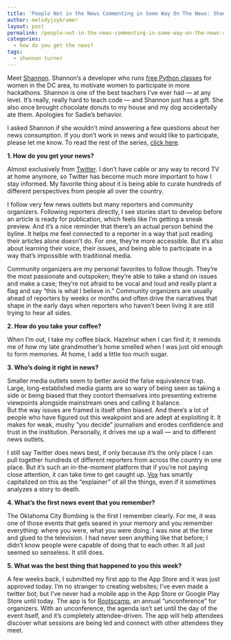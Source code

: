 ```yaml
---
title: 'People Not in the News Commenting in Some Way On The News: Shannon Turner'
author: melodyjoykramer
layout: post
permalink: /people-not-in-the-news-commenting-in-some-way-on-the-news-shannon-turner/
categories:
  - how do you get the news?
tags:
  - shannon turner
---
```

Meet [Shannon][1]. Shannon&#8217;s a developer who runs [free Python classes][2] for women in the DC area, to motivate women to participate in more hackathons. Shannon is one of the best teachers I&#8217;ve ever had &#8212; at any level. It&#8217;s really, really hard to teach code &#8212; and Shannon just has a gift. She also once brought chocolate donuts to my house and my dog accidentally ate them. Apologies for Sadie&#8217;s behavior.

I asked Shannon if she wouldn&#8217;t mind answering a few questions about her news consumption. If you don&#8217;t work in news and would like to participate, please let me know. To read the rest of the series, [click here][3].

**1. How do you get your news?**

Almost exclusively from [Twitter][4]. I don&#8217;t have cable or any way to record TV at home anymore, so Twitter has become much more important to how I stay informed. My favorite thing about it is being able to curate hundreds of different perspectives from people all over the country.

I follow very few news outlets but many reporters and community organizers. Following reporters directly, I see stories start to develop before an article is ready for publication, which feels like I&#8217;m getting a sneak preview. And it&#8217;s a nice reminder that there&#8217;s an actual person behind the byline. It helps me feel connected to a reporter in a way that just reading their articles alone doesn&#8217;t do. For one, they&#8217;re more accessible. But it&#8217;s also about learning their voice, their issues, and being able to participate in a way that&#8217;s impossible with traditional media.

Community organizers are my personal favorites to follow though. They&#8217;re the most passionate and outspoken; they&#8217;re able to take a stand on issues and make a case; they&#8217;re not afraid to be vocal and loud and really plant a flag and say &#8220;this is what I believe in.&#8221; Community organizers are usually ahead of reporters by weeks or months and often drive the narratives that shape in the early days when reporters who haven&#8217;t been living it are still trying to hear all sides.

**2. How do you take your coffee?**

When I&#8217;m out, I take my coffee black. Hazelnut when I can find it; it reminds me of how my late grandmother&#8217;s home smelled when I was just old enough to form memories. At home, I add a little too much sugar.

**3. Who&#8217;s doing it right in news?**

Smaller media outlets seem to better avoid the false equivalence trap. Large, long-established media giants are so wary of being seen as taking a side or being biased that they contort themselves into presenting extreme viewpoints alongside mainstream ones and calling it balance.  
But the way issues are framed is itself often biased. And there&#8217;s a lot of people who have figured out this weakpoint and are adept at exploiting it. It makes for weak, mushy &#8220;you decide&#8221; journalism and erodes confidence and trust in the institution. Personally, it drives me up a wall &#8212; and to different news outlets.

I still say Twitter does news best, if only because it&#8217;s the only place I can pull together hundreds of different reporters from across the country in one place. But it&#8217;s such an in-the-moment platform that if you&#8217;re not paying close attention, it can take time to get caught up. [Vox][5] has smartly capitalized on this as the &#8220;explainer&#8221; of all the things, even if it sometimes analyzes a story to death.

**4. What&#8217;s the first news event that you remember?**

The Oklahoma City Bombing is the first I remember clearly. For me, it was one of those events that gets seared in your memory and you remember everything: where you were, what you were doing. I was nine at the time and glued to the television. I had never seen anything like that before; I didn&#8217;t know people were capable of doing that to each other. It all just seemed so senseless. It still does.

**5. What was the best thing that happened to you this week?**

A few weeks back, I submitted my first app to the App Store and it was just approved today. I&#8217;m no stranger to creating websites; I&#8217;ve even made a twitter bot; but I&#8217;ve never had a mobile app in the App Store or Google Play Store until today. The app is for [Rootscamp][6], an annual &#8220;unconference&#8221; for organizers. With an unconference, the agenda isn&#8217;t set until the day of the event itself, and it&#8217;s completely attendee-driven. The app will help attendees discover what sessions are being led and connect with other attendees they meet.

 [1]: http://shannonvturner.com/
 [2]: http://hearmecode.com/
 [3]: http://www.melodyjk.com/category/how-do-you-get-the-news/
 [4]: https://twitter.com/svt827
 [5]: http://www.vox.com/
 [6]: http://rootscamp.neworganizing.com/en-us/